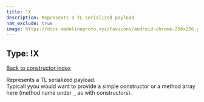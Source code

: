```yaml
---
title: !X
description: Represents a TL serialized payload
nav_exclude: true
image: https://docs.madelineproto.xyz/favicons/android-chrome-256x256.png
---
```

## Type: !X  
[Back to constructor index](index.html)

Represents a TL serialized payload.  
Typicall yyou would want to provide a simple constructor or a method array here (method name under `_` as with constructors).  
